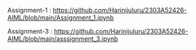 Assignment-1 : https://github.com/Harinijuluru/2303A52426-AIML/blob/main/Assignment_1.ipynb

Assignment-3 : https://github.com/Harinijuluru/2303A52426-AIML/blob/main/asssignment_3.ipynb

